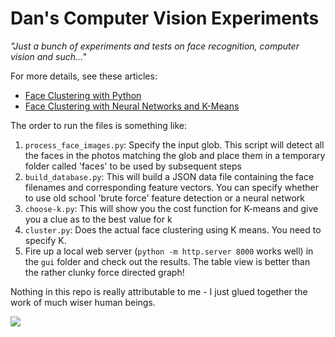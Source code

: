 # Dan's Computer Vision Experiments

_"Just a bunch of experiments and tests on face recognition, computer vision and such..."_

For more details, see these articles: 

* [Face Clustering with Python](http://logicalgenetics.com/face-clustering-with-python/)
* [Face Clustering with Neural Networks and K-Means](http://logicalgenetics.com/face-clustering-with-neural-networks-and-k-means/)

The order to run the files is something like:

1. `process_face_images.py`:  Specify the input glob.  This script will detect all the faces in the photos matching the glob and place them in a temporary folder called 'faces' to be used by subsequent steps
2. `build_database.py`:  This will build a JSON data file containing the face filenames and corresponding feature vectors.  You can specify whether to use old school 'brute force' feature detection or a neural network
3. `choose-k.py`:  This will show you the cost function for K-means and give you a clue as to the best value for k
4. `cluster.py`:  Does the actual face clustering using K means.  You need to specify K.
5. Fire up a local web server (`python -m http.server 8000` works well) in the `gui` folder and check out the results.  The table view is better than the rather clunky force directed graph!

Nothing in this repo is really attributable to me - I just glued together the work of much wiser human beings.

![](http://logicalgenetics.com/wp-content/uploads/2018/09/Screenshot-2018-09-12-08.07.40.png)
